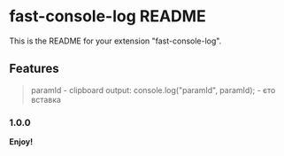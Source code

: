 # fast-console-log README

This is the README for your extension "fast-console-log".

## Features

> paramId - clipboard
> output: console.log("paramId", paramId); - єто вставка

### 1.0.0

**Enjoy!**
